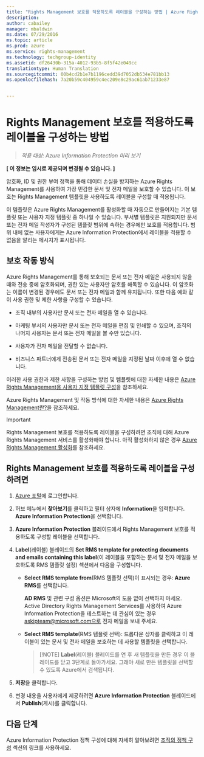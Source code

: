 ```yaml
---
title: "Rights Management 보호를 적용하도록 레이블을 구성하는 방법 | Azure Rights Management"
description: 
author: cabailey
manager: mbaldwin
ms.date: 07/29/2016
ms.topic: article
ms.prod: azure
ms.service: rights-management
ms.technology: techgroup-identity
ms.assetid: df26430b-315a-4012-93b5-8f5f42e049cc
translationtype: Human Translation
ms.sourcegitcommit: 00b4cd2b1e7b1196cedd39d7052db534e781bb13
ms.openlocfilehash: 7a20b59c404959c4ec209e8c29ac61ab71233e87


---
```


# Rights Management 보호를 적용하도록 레이블을 구성하는 방법

>*적용 대상: Azure Information Protection 미리 보기*

**[ 이 정보는 임시로 제공되며 변경될 수 있습니다. ]**

암호화, ID 및 권한 부여 정책을 통해 데이터 손실을 방지하는 Azure Rights Management를 사용하여 가장 민감한 문서 및 전자 메일을 보호할 수 있습니다. 이 보호는 Rights Management 템플릿을 사용하도록 레이블을 구성할 때 적용됩니다. 

이 템플릿은 Azure Rights Management를 활성화할 때 자동으로 만들어지는 기본 템플릿 또는 사용자 지정 템플릿 중 하나일 수 있습니다. 부서별 템플릿은 지원되지만 문서 또는 전자 메일 작성자가 구성된 템플릿 범위에 속하는 경우에만 보호를 적용합니다. 범위 내에 없는 사용자에게는 Azure Information Protection에서 레이블을 적용할 수 없음을 알리는 메시지가 표시됩니다.

## 보호 작동 방식

Azure Rights Management를 통해 보호되는 문서 또는 전자 메일은 사용되지 않을 때와 전송 중에 암호화되며, 권한 있는 사용자만 암호를 해독할 수 있습니다. 이 암호화는 이름이 변경된 경우에도 문서 또는 전자 메일과 함께 유지됩니다. 또한 다음 예와 같이 사용 권한 및 제한 사항을 구성할 수 있습니다.

- 조직 내부의 사용자만 문서 또는 전자 메일을 열 수 있습니다.

- 마케팅 부서의 사용자만 문서 또는 전자 메일을 편집 및 인쇄할 수 있으며, 조직의 나머지 사용자는 문서 또는 전자 메일을 볼 수만 있습니다.

- 사용자가 전자 메일을 전달할 수 없습니다.

- 비즈니스 파트너에게 전송된 문서 또는 전자 메일을 지정된 날짜 이후에 열 수 없습니다.

이러한 사용 권한과 제한 사항을 구성하는 방법 및 템플릿에 대한 자세한 내용은 [Azure Rights Management용 사용자 지정 템플릿 구성](../deploy-use/configure-custom-templates.md)을 참조하세요.

Azure Rights Management 및 작동 방식에 대한 자세한 내용은 [Azure Rights Management란?](../understand-explore/what-is-azure-rms.md)을 참조하세요.

> [!IMPORTANT]
> Rights Management 보호를 적용하도록 레이블을 구성하려면 조직에 대해 Azure Rights Management 서비스를 활성화해야 합니다. 아직 활성화하지 않은 경우 [Azure Rights Management 활성화](../deploy-use/activate-service.md)를 참조하세요.


## Rights Management 보호를 적용하도록 레이블을 구성하려면

1. [Azure 포털](https://portal.azure.com)에 로그인합니다.
 
2. 허브 메뉴에서 **찾아보기**를 클릭하고 필터 상자에 **Information**을 입력합니다. **Azure Information Protection**을 선택합니다.

3. **Azure Information Protection** 블레이드에서 Rights Management 보호를 적용하도록 구성할 레이블을 선택합니다.

4. **Label**(레이블) 블레이드의 **Set RMS template for protecting documents and emails containing this label**(이 레이블을 포함하는 문서 및 전자 메일을 보호하도록 RMS 템플릿 설정) 섹션에서 다음을 구성합니다.

    - **Select RMS template from**(RMS 템플릿 선택)이 표시되는 경우: **Azure RMS**를 선택합니다. 
    
        **AD RMS** 및 관련 구성 옵션은 Microsoft의 도움 없이 선택하지 마세요. Active Directory Rights Management Services를 사용하여 Azure Information Protection을 테스트하는 데 관심이 있는 경우 askipteam@microsoft.com으로 전자 메일을 보내 주세요. 
    
    - **Select RMS template**(RMS 템플릿 선택): 드롭다운 상자를 클릭하고 이 레이블이 있는 문서 및 전자 메일을 보호하는 데 사용할 템플릿을 선택합니다.

        > [!NOTE] **Label**(레이블) 블레이드를 연 후 새 템플릿을 만든 경우 이 블레이드를 닫고 3단계로 돌아가세요. 그래야 새로 만든 템플릿을 선택할 수 있도록 Azure에서 검색됩니다.

5. **저장**을 클릭합니다.

6. 변경 내용을 사용자에게 제공하려면 **Azure Information Protection** 블레이드에서 **Publish**(게시)를 클릭합니다.

## 다음 단계

Azure Information Protection 정책 구성에 대해 자세히 알아보려면 [조직의 정책 구성](configure-policy.md#configuring-your-organization-s-policy) 섹션의 링크를 사용하세요.  



<!--HONumber=Jul16_HO5-->


